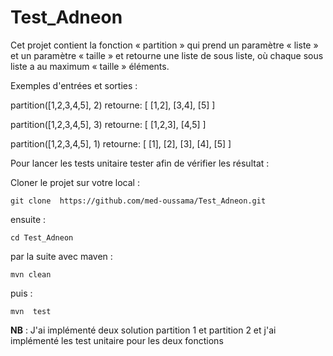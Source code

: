 # Test_Adneon

Cet projet contient la fonction « partition » qui prend un paramètre « liste » et un paramètre « taille » et retourne une liste de sous liste, où chaque sous liste a au maximum « taille » éléments.

Exemples d'entrées et sorties :
                                            
partition([1,2,3,4,5], 2) retourne: [ [1,2], [3,4], [5] ]

partition([1,2,3,4,5], 3) retourne: [ [1,2,3], [4,5] ]

partition([1,2,3,4,5], 1) retourne: [ [1], [2], [3], [4], [5] ]  


Pour lancer les tests unitaire tester afin de vérifier les résultat :

Cloner le projet sur votre local :

`git clone  https://github.com/med-oussama/Test_Adneon.git`

ensuite : 

`cd Test_Adneon`

par la suite avec maven :

  ` mvn clean ` 
  
  puis :
  
  ` mvn  test ` 
  
  
  **NB** : J'ai implémenté deux solution partition 1  et partition 2 et j'ai implémenté les test unitaire pour les deux fonctions